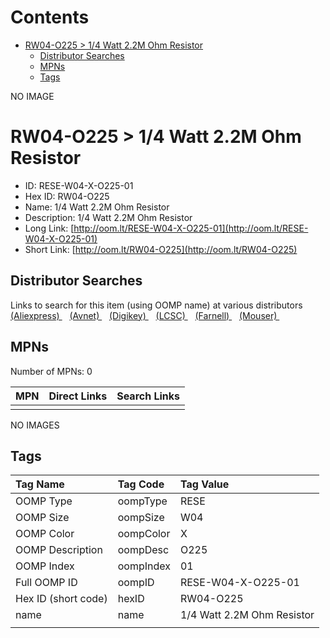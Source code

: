 



Contents
========

* [RW04-O225 > 1/4 Watt 2.2M Ohm Resistor](#rw04-o225--14-watt-22m-ohm-resistor)
	* [Distributor Searches](#distributor-searches)
	* [MPNs](#mpns)
	* [Tags](#tags)
  
NO IMAGE  
# RW04-O225 > 1/4 Watt 2.2M Ohm Resistor

- ID: RESE-W04-X-O225-01
- Hex ID: RW04-O225
- Name: 1/4 Watt 2.2M Ohm Resistor
- Description: 1/4 Watt 2.2M Ohm Resistor
- Long Link: [http://oom.lt/RESE-W04-X-O225-01](http://oom.lt/RESE-W04-X-O225-01)
- Short Link: [http://oom.lt/RW04-O225](http://oom.lt/RW04-O225)

## Distributor Searches
  
Links to search for this item (using OOMP name) at various distributors  
[(Aliexpress) ](https://www.aliexpress.com/wholesale?SearchText=11171/4+Watt+2.2M+Ohm+Resistor)&nbsp;&nbsp;&nbsp;[(Avnet) ](https://www.avnet.com/shop/us/search/1/4+Watt+2.2M+Ohm+Resistor)&nbsp;&nbsp;&nbsp;[(Digikey) ](https://www.digikey.co.uk/en/products/result?s=1/4+Watt+2.2M+Ohm+Resistor)&nbsp;&nbsp;&nbsp;[(LCSC) ](https://www.lcsc.com/search?q=1/4+Watt+2.2M+Ohm+Resistor)&nbsp;&nbsp;&nbsp;[(Farnell) ](https://uk.farnell.com/search?st=1/4+Watt+2.2M+Ohm+Resistor)&nbsp;&nbsp;&nbsp;[(Mouser) ](https://www.mouser.com/c/?q=1/4+Watt+2.2M+Ohm+Resistor)&nbsp;&nbsp;&nbsp;
## MPNs
  
Number of MPNs: 0  

|MPN|Direct Links|Search Links|
| :--- | :--- | :--- |
||||
  
NO IMAGES  
## Tags
  

|Tag Name|Tag Code|Tag Value|
| :--- | :--- | :--- |
|OOMP Type|oompType|RESE|
|OOMP Size|oompSize|W04|
|OOMP Color|oompColor|X|
|OOMP Description|oompDesc|O225|
|OOMP Index|oompIndex|01|
|Full OOMP ID|oompID|RESE-W04-X-O225-01|
|Hex ID (short code)|hexID|RW04-O225|
|name|name|1/4 Watt 2.2M Ohm Resistor|
||||
